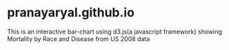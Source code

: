 pranayaryal.github.io
====================
This is an interactive bar-chart using d3.js(a javascript framework) showing Mortality by Race and Disease from US 2008 data
